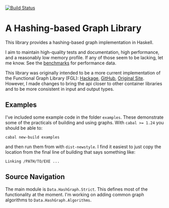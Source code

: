 [![Build
Status](https://travis-ci.org/patrickdoc/hash-graph.svg?branch=master)](https://travis-ci.org/patrickdoc/hash-graph)

A Hashing-based Graph Library
=============================

This library provides a hashing-based graph implementation in Haskell.

I aim to maintain high-quality tests and documentation, high performance,
and a reasonably low memory profile. If any of those seem to be lacking, let me
know. See the
[benchmarks](https://github.com/patrickdoc/hash-graph/blob/master/benchmarks/benchmarks.md)
for performance data.

This library was originally intended to be a more current implementation of
the Functional Graph Library (FGL):
[Hackage](https://hackage.haskell.org/package/fgl),
[GitHub](https://github.com/haskell/fgl),
[Original Site](http://web.engr.oregonstate.edu/~erwig/fgl/haskell/).
However, I made changes to bring the api closer to other container libraries
and to be more consistent in input and output types.

Examples
--------

I've included some example code in the folder `examples`. These demonstrate some
of the practicals of building and using graphs. With `cabal >= 1.24` you should
be able to:

    cabal new-build examples

and then run them from with `dist-newstyle`. I find it easiest to just copy the
location from the final line of building that says something like:

    Linking /PATH/TO/EXE ...

Source Navigation
-----------------

The main module is `Data.HashGraph.Strict`. This defines most of the
functionality at the moment. I'm working on adding common graph algorithms to
`Data.HashGraph.Algorithms`.
